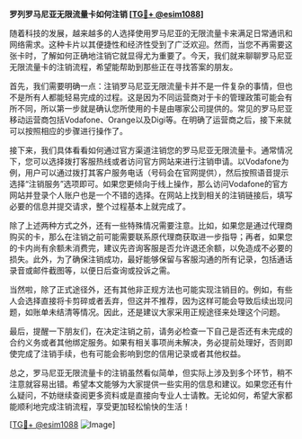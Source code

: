 **罗列罗马尼亚无限流量卡如何注销 [[TG💪+ @esim1088](https://t.me/s/esim1088)]**

随着科技的发展，越来越多的人选择使用罗马尼亚的无限流量卡来满足日常通讯和网络需求。这种卡片以其便捷性和经济性受到了广泛欢迎。然而，当您不再需要这张卡时，了解如何正确地注销它就显得尤为重要了。今天，我们就来聊聊罗马尼亚无限流量卡的注销流程，希望能帮助到那些正在寻找答案的朋友。

首先，我们需要明确一点：注销罗马尼亚无限流量卡并不是一件复杂的事情，但也不是所有人都能轻易完成的过程。这是因为不同运营商对于卡的管理政策可能会有所不同，所以第一步就是确认您所使用的卡是由哪家公司提供的。常见的罗马尼亚移动运营商包括Vodafone、Orange以及Digi等。在明确了运营商之后，接下来就可以按照相应的步骤进行操作了。

接下来，我们具体看看如何通过官方渠道注销您的罗马尼亚无限流量卡。通常情况下，您可以选择拨打客服热线或者访问官方网站来进行注销申请。以Vodafone为例，用户可以通过拨打其客户服务电话（号码会在官网提供），然后按照语音提示选择“注销服务”选项即可。如果您更倾向于线上操作，那么访问Vodafone的官方网站并登录个人账户也是一个不错的选择。在网站上找到相关的注销链接后，填写必要的信息并提交请求，整个过程基本上就完成了。

除了上述两种方式之外，还有一些特殊情况需要注意。比如，如果您是通过代理商购买的卡，那么在注销之前可能需要联系原代理商获取进一步指导；再者，如果您的卡内尚有余额未消费完，建议先咨询客服是否允许退还余额，以免造成不必要的损失。此外，为了确保注销成功，最好能够保留与客服沟通的所有记录，包括通话录音或邮件截图等，以便日后查询或投诉之需。

当然啦，除了正式途径外，还有其他非正规方法也可能实现注销目的。例如，有些人会选择直接将卡剪碎或者丢弃，但这并不推荐，因为这样可能会导致后续出现问题，如账单未结清等情况。因此，还是建议大家采用正规途径来处理这个问题。

最后，提醒一下朋友们，在决定注销之前，请务必检查一下自己是否还有未完成的合约义务或者其他绑定服务。如果有相关事项尚未解决，务必提前处理好，否则即使完成了注销手续，也有可能会影响到您的信用记录或者其他权益。

总之，罗马尼亚无限流量卡的注销虽然看似简单，但实际上涉及到多个环节，稍不注意就容易出错。希望本文能够为大家提供一些实用的信息和建议。如果您还有什么疑问，不妨继续查阅更多资料或是直接向专业人士请教。无论如何，希望大家都能顺利地完成注销流程，享受更加轻松愉快的生活！

[[TG💪+ @esim1088](https://t.me/s/esim1088) ![Image](https://i.postimg.cc/4NQfJmqS/Snipaste-2025-05-13-00-14-12.png)]